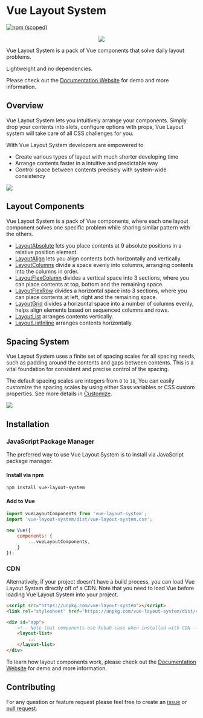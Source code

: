 # Vue Layout System

[![npm (scoped)](https://img.shields.io/npm/v/vue-layout-system.svg)](https://www.npmjs.com/package/vue-layout-system)

<p align="center"><img src="https://leeboyin.github.io/vue-layout-system/logo.png"></p>

Vue Layout System is a pack of Vue components that solve daily layout problems.

Lightweight and no dependencies.

Please check out the [Documentation Website](https://leeboyin.github.io/vue-layout-system/) for demo and more information.

## Overview

Vue Layout System lets you intuitively arrange your components. Simply drop your contents into slots, configure options with props, Vue Layout system will take care of all CSS challenges for you.

With Vue Layout System developers are empowered to

- Create various types of layout with much shorter developing time
- Arrange contents faster in a intuitive and predictable way
- Control space between contents precisely with system-wide consistency

![](https://leeboyin.github.io/vue-layout-system/layout_highlight.gif)

## Layout Components

Vue Layout System is a pack of Vue components, where each one layout component solves one specific problem while sharing similar pattern with the others.

- [LayoutAbsolute](https://leeboyin.github.io/vue-layout-system/components/LayoutAbsolute.html) lets you place contents at 9 absolute positions in a relative position element.
- [LayoutAlign](https://leeboyin.github.io/vue-layout-system/components/LayoutAlign.html) lets you align contents both horizontally and vertically.
- [LayoutColumns](https://leeboyin.github.io/vue-layout-system/components/LayoutColumns.html) divide a space evenly into columns, arranging contents into the columns in order.
- [LayoutFlexColumn](https://leeboyin.github.io/vue-layout-system/components/LayoutFlexColumn.html) divides a vertical space into 3 sections, where you can place contents at top, bottom and the remaining space.
- [LayoutFlexRow](https://leeboyin.github.io/vue-layout-system/components/LayoutFlexRow.html) divides a horizontal space into 3 sections, where you can place contents at left, right and the remaining space.
- [LayoutGrid](https://leeboyin.github.io/vue-layout-system/components/LayoutGrid.html) divides a horizontal space into a number of columns evenly, helps align elements based on sequenced columns and rows.
- [LayoutList](https://leeboyin.github.io/vue-layout-system/components/LayoutList.html) arranges contents vertically.
- [LayoutListInline](https://leeboyin.github.io/vue-layout-system/components/LayoutListInline.html) arranges contents horizontally.

## Spacing System

Vue Layout System uses a finite set of spacing scales for all spacing needs, such as padding around the contents and gaps between contents. This is a vital foundation for consistent and precise control of the spacing.

The default spacing scales are integers from `0` to `10`, You can easily customize the spacing scales by using either Sass variables or CSS custom properties. See more details in [Customize](https://leeboyin.github.io/vue-layout-system/customize/).

![](https://leeboyin.github.io/vue-layout-system/spacing_system.png)

## Installation

### JavaScript Package Manager 
The preferred way to use Vue Layout System is to install via JavaScript package manager.

#### Install via npm
```shell script
npm install vue-layout-system
```

#### Add to Vue
```javascript
import vueLayoutComponents from 'vue-layout-system';
import 'vue-layout-system/dist/vue-layout-system.css';

new Vue({
	components: {
		...vueLayoutComponents,
	}
});
```

### CDN
Alternatively, if your project doesn't have a build process, you can load Vue Layout System directly off of a CDN. Note that you need to load Vue before loading Vue Layout System into your project.

```html
<script src="https://unpkg.com/vue-layout-system"></script>
<link rel="stylesheet" href="https://unpkg.com/vue-layout-system/dist/vue-layout-system.css">

<div id="app">
	<!-- Note that components use kebab-case when installed with CDN -->
	<layout-list>
		...
	</layout-list>
</div>
```

To learn how layout components work, please check out the [Documentation Website](https://leeboyin.github.io/vue-layout-system/) for demo and more information.

## Contributing
For any question or feature request please feel free to create an [issue](https://github.com/LeeBoYin/vue-layout-system/issues/new) or [pull request](https://github.com/LeeBoYin/vue-layout-system/pulls).
